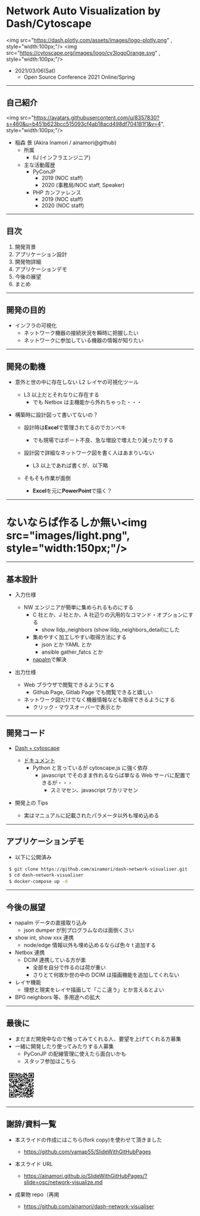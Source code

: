 # Network Auto Visualization by Dash/Cytoscape

<img src="https://dash.plotly.com/assets/images/logo-plotly.png" , style="width:100px;"/>
<img src="https://cytoscape.org/images/logo/cy3logoOrange.svg" , style="width:100px;"/>

- 2021/03/06(Sat)
  - Open Source Conference 2021 Online/Spring

---

## 自己紹介

<img src="https://avatars.githubusercontent.com/u/8357830?s=460&u=b451b623bcc515093cf4ab18acd498df704181f1&v=4", style="width:100px;"/>

- 稲森 景 (Akira Inamori / ainamori@github)
  - 所属
    - IIJ (インフラエンジニア)
  - 主な活動履歴
    - PyConJP
      - 2019 (NOC staff)
      - 2020 (事務局/NOC staff, Speaker)
    - PHP カンファレンス
      - 2019 (NOC staff)
      - 2020 (NOC staff)

---

## 目次

1. 開発背景
1. アプリケーション設計
1. 開発物詳細
1. アプリケーションデモ
1. 今後の展望
1. まとめ

---

## 開発の目的

- インフラの可視化
  - ネットワーク機器の接続状況を瞬時に把握したい
  - ネットワークに参加している機器の情報が知りたい

---

## 開発の動機

- 意外と世の中に存在しない L2 レイヤの可視化ツール

  - L3 以上だとそれなりに存在する
    - でも Netbox は主機能から外れちゃった・・・

- 構築時に設計図って書いてないの？

  - 設計時は<i class="far fa-file-excel"></i>**Excel**で管理されてるのでカンペキ
    - でも現場ではポート不良、急な増設で増えたり減ったりする
  - 設計図で詳細なネットワーク図を書く人はあまりいない

    - L3 以上であれば書くが、以下略

  - そもそも作業が面倒
    - <i class="far fa-file-excel"></i>**Excel**を元に<i class="far fa-file-powerpoint"></i>**PowerPoint**で描く？

---

# ないならば作るしか無い<img src="images/light.png", style="width:150px;"/>

---

## 基本設計

- 入力仕様

  - NW エンジニアが簡単に集められるものにする
    - C 社とか、J 社とか、A 社辺りの汎用的なコマンド・オプションにする
      - show lldp_neighbors (show lldp_neighbors_detail)にした
    - 集めやすく加工しやすい取得方法にする
      - json とか YAML とか
      - ansible gather_fatcs とか
    - [napalm](https://napalm-automation.net/)で解決

- 出力仕様
  - Web ブラウザで閲覧できるようにする
    - Github Page, Gitlab Page でも閲覧できると嬉しい
  - ネットワーク図だけでなく機器情報なども取得できるようにする
    - クリック・マウスオーバーで表示とか

---

## 開発コード

- [Dash + cytoscape](https://github.com/plotly/dash-cytoscape)

  - [ドキュメント](https://dash.plotly.com/cytoscape)
    - Python と言っているが cytoscape.js に強く依存
      - javascript でそのまま作れるならば単なる Web サーバに配置できるが・・・
        - スミマセン、javascript ワカリマセン

- 開発上の Tips
  - 実はマニュアルに記載されたパラメータ以外も埋め込める

---

## アプリケーションデモ

- 以下に公開済み

```bash
 $ git clone https://github.com/ainamori/dash-network-visualiser.git
 $ cd dash-network-visualiser
 $ docker-compose up -d
```

---

## 今後の展望

- napalm データの直接取り込み
  - json dumper が別プログラムなのは面倒くさい
- show int, show xxx 連携
  - node/edge 情報以外も埋め込めるならば色々 t 追加する
- Netbox 連携
  - DCIM 連携している方が楽
    - 全部を自分で作るのは荷が重い
    - さりとて何故か世の中の DCIM は描画機能を追加してくれない
- レイヤ機能
  - 理想と現実をレイヤ描画して「ここ違う」とか言えるとよい
- BPG neighbors 等、多用途への拡大

---

## 最後に

- まだまだ開発中なので触ってみてくれる人、要望を上げてくれる方募集
- 一緒に開発したり使ってみたりする人募集
  - PyConJP の配線管理に使えたら面白いかも
  - スタッフ参加はこちら

![QRcode](images/QR_604121.png)

---

## 謝辞/資料一覧

- 本スライドの作成にはこちら(fork copy)を使わせて頂きました

  - https://github.com/yamap55/SlideWithGitHubPages

- 本スライド URL

  - https://ainamori.github.io/SlideWithGitHubPages/?slide=osc/network-visualize.md

- 成果物 repo（再掲
  - https://github.com/ainamori/dash-network-visualiser
